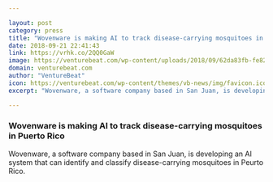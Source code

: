 ```yaml
---

layout: post
category: press
title: "Wovenware is making AI to track disease-carrying mosquitoes in Puerto Rico"
date: 2018-09-21 22:41:43
link: https://vrhk.co/2QQ0GaW
image: https://venturebeat.com/wp-content/uploads/2018/09/62da83fb-fe82-4e24-b5d9-405331cf7ec0.png?fit=2000%2C1334&strip=all
domain: venturebeat.com
author: "VentureBeat"
icon: https://venturebeat.com/wp-content/themes/vb-news/img/favicon.ico
excerpt: "Wovenware, a software company based in San Juan, is developing an AI system that can identify and classify disease-carrying mosquitoes in Peurto Rico."

---
```


### Wovenware is making AI to track disease-carrying mosquitoes in Puerto Rico

Wovenware, a software company based in San Juan, is developing an AI system that can identify and classify disease-carrying mosquitoes in Peurto Rico.